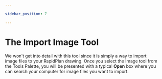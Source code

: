 ```yaml
---

sidebar_position: 7

---
```

# The Import Image Tool

We won't get into detail with this tool since it is simply a way to import image files to your RapidPlan drawing. Once you select the Image tool from the Tools Palette, you will be presented with a typical **Open** box where you can search your computer for image files you want to import.
